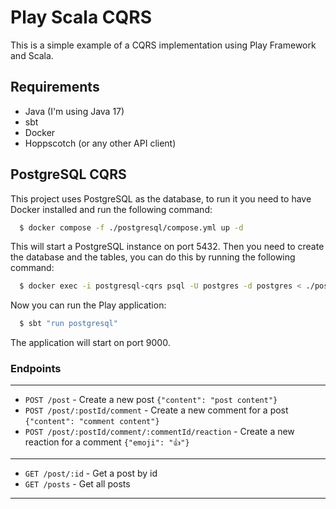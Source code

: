 # Play Scala CQRS

This is a simple example of a CQRS implementation using Play Framework and Scala.

## Requirements

- Java (I'm using Java 17)
- sbt
- Docker
- Hoppscotch (or any other API client)

## PostgreSQL CQRS

This project uses PostgreSQL as the database, to run it you need to have Docker installed and run the following command:

```bash
  $ docker compose -f ./postgresql/compose.yml up -d
```

This will start a PostgreSQL instance on port 5432.
Then you need to create the database and the tables, you can do this by running the following command:

```bash
  $ docker exec -i postgresql-cqrs psql -U postgres -d postgres < ./postgresql/init.sql
```

Now you can run the Play application:

```bash
  $ sbt "run postgresql"
```

The application will start on port 9000.

### Endpoints

<!-- ## Every project has the same endpoints, but they have different implementations. -->

---

- `POST /post` - Create a new post `{"content": "post content"}`
- `POST /post/:postId/comment` - Create a new comment for a post `{"content": "comment content"}`
- `POST /post/:postId/comment/:commentId/reaction` - Create a new reaction for a comment `{"emoji": "👍"}`

---

- `GET /post/:id` - Get a post by id
- `GET /posts` - Get all posts

---
